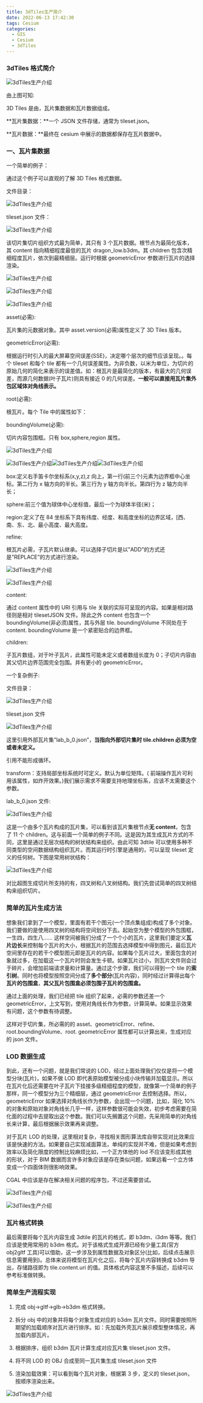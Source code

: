 ```yaml
---
title: 3dTiles生产简介
date: 2022-06-13 17:42:30
tags: Cesium
categories:
  - GIS
  - Cesium
  - 3dTiles
---
```


### 3dTiles 格式简介

![3dTiles生产介绍](https://raw.githubusercontent.com/xcsf/blog-figure-bed/master/3dTiles生产介绍.png)

由上图可知:

3D Tiles 是由，瓦片集数据和瓦片数据组成。

**瓦片集数据：**一个 JSON 文件存储，通常为 tileset.json。

**瓦片数据：**最终在 cesium 中展示的数据都保存在瓦片数据中。

### 一、瓦片集数据

一个简单的例子：

通过这个例子可以直观的了解 3D Tiles 格式数据。

文件目录：

![3dTiles生产介绍](https://raw.githubusercontent.com/xcsf/blog-figure-bed/master/3dTiles生产介绍1.png)

tileset.json 文件：

![3dTiles生产介绍](https://raw.githubusercontent.com/xcsf/blog-figure-bed/master/3dTiles生产介绍2.png)

该切片集切片组织方式最为简单，其只有 3 个瓦片数据。根节点为最简化版本，其 content 指向精细程度最低的瓦片 dragon_low.b3dm。其 children 包含次精细程度瓦片，依次到最精细层。运行时根据 geometricError 参数进行瓦片的选择渲染。

![3dTiles生产介绍](https://raw.githubusercontent.com/xcsf/blog-figure-bed/master/3dTiles生产介绍3.png)

![3dTiles生产介绍](https://raw.githubusercontent.com/xcsf/blog-figure-bed/master/3dTiles生产介绍4.png)

![3dTiles生产介绍](https://raw.githubusercontent.com/xcsf/blog-figure-bed/master/3dTiles生产介绍5.png)

asset(必需):

瓦片集的元数据对象。其中 asset.version(必需)属性定义了 3D Tiles 版本。

geometricError(必需):

根据运行时引入的最大屏幕空间误差(SSE)，决定哪个层次的细节应该呈现。。每个 tileset 和每个 tile 都有一个几何误差属性。为非负数，以米为单位，为切片的原始几何的简化来表示的误差值。如：根瓦片是最简化的版本，有最大的几何误差，而源几何数据(叶子瓦片)则具有接近 0 的几何误差。**一般可以直接用瓦片集外包区域体对角线表示。**

root(必需):

根瓦片。每个 Tile 中的属性如下：

boundingVolume(必需):

切片内容包围框。只有 box,sphere,region 属性。

![3dTiles生产介绍](https://raw.githubusercontent.com/xcsf/blog-figure-bed/master/3dTiles生产介绍6.png)

![3dTiles生产介绍](https://raw.githubusercontent.com/xcsf/blog-figure-bed/master/3dTiles生产介绍7.png)![3dTiles生产介绍](https://raw.githubusercontent.com/xcsf/blog-figure-bed/master/3dTiles生产介绍8.png)![3dTiles生产介绍](https://raw.githubusercontent.com/xcsf/blog-figure-bed/master/3dTiles生产介绍9.png)

box:定义右手笛卡尔坐标系(x,y,z),z 向上，第一行(前三个)元素为边界框中心坐标。第二行为 x 轴方向的半长。第三行为 y 轴方向半长。第四行为 z 轴方向半长；

sphere:前三个值为球体中心坐标值，最后一个为球体半径(米)；

region:定义了在 84 坐标系下具有纬度、经度、和高度坐标的边界区域，[西、南、东、北、最小高度、最大高度。

refine:

根瓦片必需，子瓦片默认继承。可以选择子切片是以”ADD”的方式还是”REPLACE”的方式进行渲染。

![3dTiles生产介绍](https://raw.githubusercontent.com/xcsf/blog-figure-bed/master/3dTiles生产介绍10.png)

![3dTiles生产介绍](https://raw.githubusercontent.com/xcsf/blog-figure-bed/master/3dTiles生产介绍11.png)

content:

通过 content 属性中的 URI 引用与 tile 关联的实际可呈现的内容。如果是相对路径则是相对 tilesetJSON 文件。除此之外 content 也包含一个 boundingVolume(非必须)属性，其与外层 tile. boundingVolume 不同处在于 content. boundingVolume 是一个紧密贴合的边界框。

children:

子瓦片数组，对于叶子瓦片，此属性可能未定义或者数组长度为 0；子切片内容由其父切片边界范围完全包围。并有更小的 geometricError。

一个复杂例子:

文件目录：

![3dTiles生产介绍](https://raw.githubusercontent.com/xcsf/blog-figure-bed/master/3dTiles生产介绍12.png)

tileset.json 文件

![3dTiles生产介绍](https://raw.githubusercontent.com/xcsf/blog-figure-bed/master/3dTiles生产介绍13.png)

这里引用外部瓦片集”lab_b_0.json”，**当指向外部切片集时 tile.children 必须为空或者未定义。**

引用不能形成循环。

transform：支持局部坐标系统时可定义。默认为单位矩阵。( 前端操作瓦片可利用该属性，如炸开效果。)我们展示需求不需要支持地理坐标系，应该不太需要这个参数。

lab_b_0.json 文件:

![3dTiles生产介绍](https://raw.githubusercontent.com/xcsf/blog-figure-bed/master/3dTiles生产介绍14.png)

这是一个由多个瓦片构成的瓦片集，可以看到该瓦片集根节点**无 content**，包含了 11 个 children。这与前面一个简单的例子不同。这是因为其生成瓦片方式的不同，这里是通过无层次结构的树状结构来组织。由此可知 3dtile 可以使用多种不同类型的空间数据结构组织瓦片。而其运行时引擎是通用的，可以呈现 tileset 定义的任何树。下图是常用树状结构：

![3dTiles生产介绍](https://raw.githubusercontent.com/xcsf/blog-figure-bed/master/3dTiles生产介绍15.png)

对比超图生成切片所支持的有，四叉树和八叉树结构。我们先尝试简单的四叉树结构来组织切片。

### 简单的瓦片生成方法

想象我们拿到了一个模型，里面有若干个图元(一个顶点集组成)构成了多个对象。我们要做的是使用四叉树的结构将空间划分下去。起始空为整个模型的外包围框，一生四，四生八…… 这样空间被我们分成了一个个小的瓦片，这里我们要定义**瓦片边长**来控制每个瓦片的大小，根据瓦片的范围去选择模型中得到图元，最后瓦片空间里存在的若干个模型图元即是瓦片的内容。如果每个瓦片过大，里面包含的对象就过多，在加载这一个瓦片时则会发生卡顿。如果瓦片过小，则瓦片文件则会过于碎片，会增加前端请求量和计算量。通过这个步骤，我们可以得到一个 tile 的**索引树**。同时也将模型按照空间分成了**多个部分**(瓦片内容)，同时经过计算得出每个**瓦片的包围盒**，**其父瓦片包围盒必须包围子瓦片的包围盒。**

通过上面的处理，我们已经把 tile 组织了起来，必需的参数还差一个 geometricError，上文写到，使用对角线长作为参数，计算简单。如果显示效果有问题，这个参数有待调整。

这样对于切片集，所必需的的 asset、geometricError、refine、root.boundingVolume、root. geometricError 属性都可以计算出来，生成对应的 json 文件。

### LOD 数据生成

到此，还有一个问题，就是我们常说的 LOD，经过上面处理我们仅仅是将一个模型分块(瓦片)，如果不做 LOD 即代表原始模型被分成小块传输并加载显示。所以在瓦片化后还需要在叶子瓦片下挂接多级精细程度的模型，就像第一个简单的例子那样，同一个模型分为三个精细层，通过 geometricError 去控制选择。所以，geometricError 如果选择对角线长作为参数，会出现一个问题，比如，简化 10%的对象和原始对象对角线长几乎一样，这样参数很可能会失效，初步考虑需要在简化面的过程中去提取出这个参数。我们可以先搁置这个问题，先采用简单的对角线长来计算，最后根据展示效果再来调整。

对于瓦片 LOD 的处理，这里相对复杂，寻找相关图形算法库自带实现对比效果应该是快速的方法。如果要自己实现减面算法，单纯的实现并不难，但是如果考虑到效率以及简化限度的控制比较麻烦比如，一个正方体他的 lod 不应该变形成其他的形状，对于 BIM 数据而言许多对象应该是存在类似问题，如果远看一个立方体变成一个四面体则很影响效果。

CGAL 中应该是存在解决相关问题的程序包，不过还需要尝试。

![3dTiles生产介绍](https://raw.githubusercontent.com/xcsf/blog-figure-bed/master/3dTiles生产介绍16.png)

![3dTiles生产介绍](https://raw.githubusercontent.com/xcsf/blog-figure-bed/master/3dTiles生产介绍17.png)

### 瓦片格式转换

最后需要将每个瓦片内容生成 3dtile 的瓦片的格式，即 b3dm、i3dm 等等。我们应该是使用常用的 b3dm 格式。对于该格式生成开源已经有少量工具(官方 obj2gltf 工具)可以借助，这一步涉及到属性数据及对象区分(比如，后续点击展示信息需要用到)。总体来说将模型在瓦片化之后，将每个瓦片内容转换成 b3dm 导出，存储路径即为 tile.content.uri 的值。具体格式内容这里不多描述，后续可以参考标准做转换。

### 简单生产流程实现

1. 完成 obj->gltf->glb->b3dm 格式转换。

2. 拆分 obj 中的对象并将每个对象生成对应的 b3dm 瓦片文件。同时需要按照所期望的加载顺序对瓦片进行排序。如：先加载外壳瓦片展示模型整体情况，再加载内部瓦片。

3. 根据排序，组织 b3dm 瓦片计算生成对应瓦片集 tileset.json 文件。

4. 将不同 LOD 的 OBJ 合成至同一瓦片集生成 tileset.json 文件

5. 渲染加载效果：可以看到每个瓦片对象，根据第 3 步，定义的 tileset.json，按顺序渲染出来。

![3dTiles生产介绍](https://raw.githubusercontent.com/xcsf/blog-figure-bed/master/3dTiles生产介绍18.gif)
